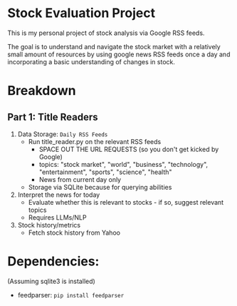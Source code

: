 # Stock Evaluation Project
This is my personal project of stock analysis via Google RSS feeds.

The goal is to understand and navigate the stock market with a relatively small amount of resources by using google news RSS feeds once a day and incorporating a basic understanding of changes in stock. 

# Breakdown
## Part 1: Title Readers
1) Data Storage: `Daily RSS Feeds`
    - Run title_reader.py on the relevant RSS feeds
        - SPACE OUT THE URL REQUESTS (so you don't get kicked by Google)
        - topics: "stock market", "world", "business", "technology", "entertainment", "sports", "science", "health"
        - News from current day only
    - Storage via SQLite because for querying abilities 
2) Interpret the news for today
    - Evaluate whether this is relevant to stocks - if so, suggest relevant topics
    - Requires LLMs/NLP
3) Stock history/metrics
    - Fetch stock history from Yahoo

# Dependencies:
(Assuming sqlite3 is installed)
- feedparser: `pip install feedparser`
